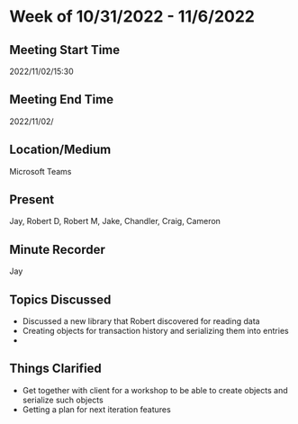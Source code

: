 # Week of 10/31/2022 - 11/6/2022

## Meeting Start Time

2022/11/02/15:30

## Meeting End Time

2022/11/02/

## Location/Medium

Microsoft Teams

## Present

Jay, Robert D, Robert M, Jake, Chandler, Craig, Cameron

## Minute Recorder

Jay

## Topics Discussed

* Discussed a new library that Robert discovered for reading data
* Creating objects for transaction history and serializing them into entries
* 

## Things Clarified

* Get together with client for a workshop to be able to create objects and serialize such objects
* Getting a plan for next iteration features
